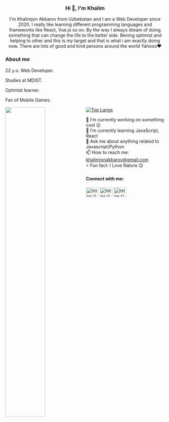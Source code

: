 <h3 align="center">Hi 👋, I'm Khalim</h3>
<p align="center">I'm Khalimjon Akbarov from Uzbekistan and I am a Web Developer since 2020. I really like learning different programming languages and frameworks like React, Vue.js so on. By the way I always dream of doing something that can change the life to the better side. Bening optimist and helping to other and this is my target and that is what i am exactly doing now. There are lots of good and kind persons around the world Yahooo❤️</p>

<h3>About me</h3>
<p>22 y.o. Web Developer.</p>
<p>Studies at MDIST.</p>
<p>Optimist learner.</p>
<p>Fan of Mobile Games.</p>

<img align="left" width="50%" src="https://github-readme-stats.vercel.app/api?username=Khalim021&show_icons=true&theme=radical" />

[![Top Langs](https://github-readme-stats.vercel.app/api/top-langs/?username=anuraghazra&layout=compact)](https://github.com/anuraghazra/github-readme-stats) <br/>

🔭  I’m currently working on something cool 😉<br/>
🌱  I’m currently learning JavaScript, React<br/>
💬  Ask me about anything related to Javascript/Python <br/>
📫  How to reach me: khalimjonakbarov@gmail.com <br/>
⚡  Fun fact: I Love Nature 😉<br/>

<h4 align="left">Connect with me:</h4>
<p align="left">
<a href="https://linkedin.com/in/https://www.linkedin.com/in/khalimjon-akbarov-b7b1a7202" target="blank"><img align="center" src="https://raw.githubusercontent.com/rahuldkjain/github-profile-readme-generator/master/src/images/icons/Social/linked-in-alt.svg" alt="https://www.linkedin.com/in/khalimjon-akbarov-b7b1a7202" height="30" width="40" /></a>
<a href="https://fb.com/https://www.facebook.com/halimjon.akbarov.3" target="blank"><img align="center" src="https://raw.githubusercontent.com/rahuldkjain/github-profile-readme-generator/master/src/images/icons/Social/facebook.svg" alt="https://www.facebook.com/halimjon.akbarov.3" height="30" width="40" /></a>
<a href="https://instagram.com/https://www.instagram.com/thekhalim_1/" target="blank"><img align="center" src="https://raw.githubusercontent.com/rahuldkjain/github-profile-readme-generator/master/src/images/icons/Social/instagram.svg" alt="https://www.instagram.com/thekhalim_1/" height="30" width="40" /></a>
</p>








